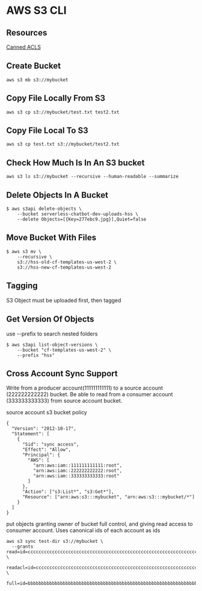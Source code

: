 # AWS S3 CLI

## Resources

[Canned ACLS](https://docs.aws.amazon.com/AmazonS3/latest/dev/acl-overview.html#canned-acl)

## Create Bucket

`aws s3 mb s3://mybucket`

## Copy File Locally From S3

`aws s3 cp s3://mybucket/test.txt test2.txt`

## Copy File Local To S3

`aws s3 cp test.txt s3://mybucket/test2.txt`

## Check How Much Is In An S3 bucket

`aws s3 ls s3://mybucket --recursive --human-readable --summarize`

## Delete Objects In A Bucket

```
$ aws s3api delete-objects \
    --bucket serverless-chatbot-dev-uploads-hss \
    --delete Objects=[{Key=277ebc9.jpg}],Quiet=false
```

## Move Bucket With Files

```
$ aws s3 mv \
    --recursive \
    s3://hss-old-cf-templates-us-west-2 \
    s3://hss-new-cf-templates-us-west-2
```

## Tagging

S3 Object must be uploaded first, then tagged

## Get Version Of Objects

use --prefix to search nested folders

```
$ aws s3api list-object-versions \
    --bucket "cf-templates-us-west-2" \
    --prefix "hss"
```

## Cross Account Sync Support

Write from a producer account(111111111111) to a source account (222222222222)
bucket. Be able to read from a consumer account (333333333333) from source
account bucket.

source account s3 bucket policy

```
{
  "Version": "2012-10-17",
  "Statement": [
    {
      "Sid": "sync access",
      "Effect": "Allow",
      "Principal": {
        "AWS": [
          "arn:aws:iam::111111111111:root",
          "arn:aws:iam::222222222222:root",
          "arn:aws:iam::333333333333:root"
        ]
      },
      "Action": ["s3:List*", "s3:Get*"],
      "Resource": ["arn:aws:s3:::mybucket", "arn:aws:s3:::mybucket/*"]
    }
  ]
}
```

put objects granting owner of bucket full control, and giving read access to
consumer account. Uses canonical ids of each account as ids

```
aws s3 sync test-dir s3://mybucket \
  --grants read=id=cccccccccccccccccccccccccccccccccccccccccccccccccccccccccccccccc \
           readacl=id=cccccccccccccccccccccccccccccccccccccccccccccccccccccccccccccccc \
           full=id=bbbbbbbbbbbbbbbbbbbbbbbbbbbbbbbbbbbbbbbbbbbbbbbbbbbbbbbbbbbbbbbb
```
